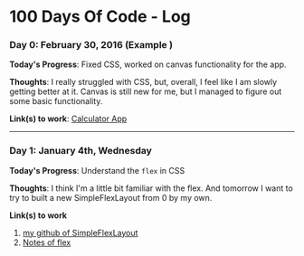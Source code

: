 # 100 Days Of Code - Log

### Day 0: February 30, 2016 (Example )
**Today's Progress**: Fixed CSS, worked on canvas functionality for the app.

**Thoughts**: I really struggled with CSS, but, overall, I feel like I am slowly getting better at it. Canvas is still new for me, but I managed to figure out some basic functionality.

**Link(s) to work**: [Calculator App](http://www.example.com)

------

### Day 1: January 4th, Wednesday 

**Today's Progress**: Understand the `flex` in CSS

**Thoughts**: I think I'm a little bit familiar with the flex. And tomorrow I want to try to built a new SimpleFlexLayout from 0 by my own.

**Link(s) to work**
1. [my github of SimpleFlexLayout](https://github.com/ChenYuHsin/SimpleFlexLayout)
2. [Notes of flex](https://github.com/ChenYuHsin/notebook/blob/master/CSS/flex%20%E8%A9%B3%E8%A7%A3.md)
